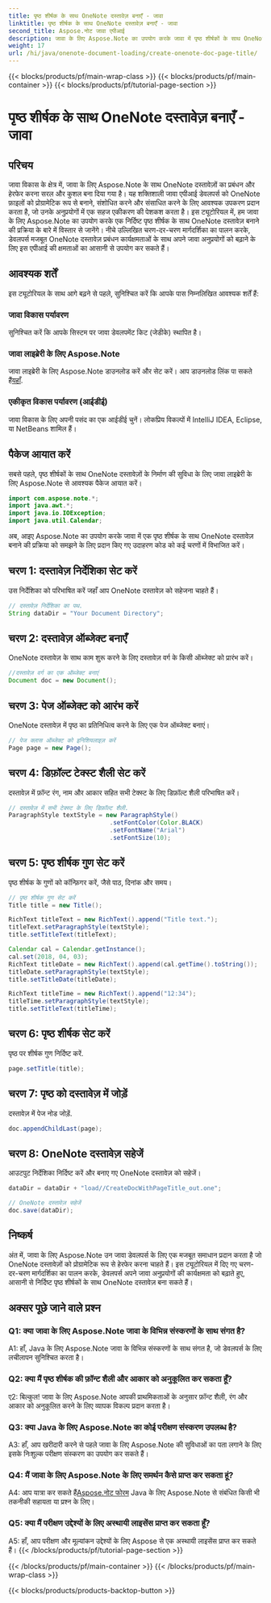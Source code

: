 ```yaml
---
title: पृष्ठ शीर्षक के साथ OneNote दस्तावेज़ बनाएँ - जावा
linktitle: पृष्ठ शीर्षक के साथ OneNote दस्तावेज़ बनाएँ - जावा
second_title: Aspose.नोट जावा एपीआई
description: जावा के लिए Aspose.Note का उपयोग करके जावा में पृष्ठ शीर्षकों के साथ OneNote दस्तावेज़ बनाने का तरीका जानें। कोड उदाहरणों के साथ व्यापक ट्यूटोरियल।
weight: 17
url: /hi/java/onenote-document-loading/create-onenote-doc-page-title/
---
```


{{< blocks/products/pf/main-wrap-class >}}
{{< blocks/products/pf/main-container >}}
{{< blocks/products/pf/tutorial-page-section >}}

# पृष्ठ शीर्षक के साथ OneNote दस्तावेज़ बनाएँ - जावा

## परिचय

जावा विकास के क्षेत्र में, जावा के लिए Aspose.Note के साथ OneNote दस्तावेज़ों का प्रबंधन और हेरफेर करना सरल और कुशल बना दिया गया है। यह शक्तिशाली जावा एपीआई डेवलपर्स को OneNote फ़ाइलों को प्रोग्रामेटिक रूप से बनाने, संशोधित करने और संसाधित करने के लिए आवश्यक उपकरण प्रदान करता है, जो उनके अनुप्रयोगों में एक सहज एकीकरण की पेशकश करता है। इस ट्यूटोरियल में, हम जावा के लिए Aspose.Note का उपयोग करके एक निर्दिष्ट पृष्ठ शीर्षक के साथ OneNote दस्तावेज़ बनाने की प्रक्रिया के बारे में विस्तार से जानेंगे। नीचे उल्लिखित चरण-दर-चरण मार्गदर्शिका का पालन करके, डेवलपर्स मजबूत OneNote दस्तावेज़ प्रबंधन कार्यक्षमताओं के साथ अपने जावा अनुप्रयोगों को बढ़ाने के लिए इस एपीआई की क्षमताओं का आसानी से उपयोग कर सकते हैं।

## आवश्यक शर्तें

इस ट्यूटोरियल के साथ आगे बढ़ने से पहले, सुनिश्चित करें कि आपके पास निम्नलिखित आवश्यक शर्तें हैं:

### जावा विकास पर्यावरण

सुनिश्चित करें कि आपके सिस्टम पर जावा डेवलपमेंट किट (जेडीके) स्थापित है।

### जावा लाइब्रेरी के लिए Aspose.Note

 जावा लाइब्रेरी के लिए Aspose.Note डाउनलोड करें और सेट करें। आप डाउनलोड लिंक पा सकते हैं[यहाँ](https://releases.aspose.com/note/java/).

### एकीकृत विकास पर्यावरण (आईडीई)

जावा विकास के लिए अपनी पसंद का एक आईडीई चुनें। लोकप्रिय विकल्पों में IntelliJ IDEA, Eclipse, या NetBeans शामिल हैं।

## पैकेज आयात करें

सबसे पहले, पृष्ठ शीर्षकों के साथ OneNote दस्तावेज़ों के निर्माण की सुविधा के लिए जावा लाइब्रेरी के लिए Aspose.Note से आवश्यक पैकेज आयात करें।

```java
import com.aspose.note.*;
import java.awt.*;
import java.io.IOException;
import java.util.Calendar;
```

अब, आइए Aspose.Note का उपयोग करके जावा में एक पृष्ठ शीर्षक के साथ OneNote दस्तावेज़ बनाने की प्रक्रिया को समझने के लिए प्रदान किए गए उदाहरण कोड को कई चरणों में विभाजित करें।

## चरण 1: दस्तावेज़ निर्देशिका सेट करें

उस निर्देशिका को परिभाषित करें जहाँ आप OneNote दस्तावेज़ को सहेजना चाहते हैं।

```java
// दस्तावेज़ निर्देशिका का पथ.
String dataDir = "Your Document Directory";
```

## चरण 2: दस्तावेज़ ऑब्जेक्ट बनाएँ

OneNote दस्तावेज़ के साथ काम शुरू करने के लिए दस्तावेज़ वर्ग के किसी ऑब्जेक्ट को प्रारंभ करें।

```java
//दस्तावेज़ वर्ग का एक ऑब्जेक्ट बनाएं
Document doc = new Document();
```

## चरण 3: पेज ऑब्जेक्ट को आरंभ करें

OneNote दस्तावेज़ में पृष्ठ का प्रतिनिधित्व करने के लिए एक पेज ऑब्जेक्ट बनाएं।

```java
// पेज क्लास ऑब्जेक्ट को इनिशियलाइज़ करें
Page page = new Page();
```

## चरण 4: डिफ़ॉल्ट टेक्स्ट शैली सेट करें

दस्तावेज़ में फ़ॉन्ट रंग, नाम और आकार सहित सभी टेक्स्ट के लिए डिफ़ॉल्ट शैली परिभाषित करें।

```java
// दस्तावेज़ में सभी टेक्स्ट के लिए डिफ़ॉल्ट शैली.
ParagraphStyle textStyle = new ParagraphStyle()
                            .setFontColor(Color.BLACK)
                            .setFontName("Arial")
                            .setFontSize(10);
```

## चरण 5: पृष्ठ शीर्षक गुण सेट करें

पृष्ठ शीर्षक के गुणों को कॉन्फ़िगर करें, जैसे पाठ, दिनांक और समय।

```java
// पृष्ठ शीर्षक गुण सेट करें
Title title = new Title();

RichText titleText = new RichText().append("Title text.");
titleText.setParagraphStyle(textStyle);
title.setTitleText(titleText);

Calendar cal = Calendar.getInstance();
cal.set(2018, 04, 03);
RichText titleDate = new RichText().append(cal.getTime().toString());
titleDate.setParagraphStyle(textStyle);
title.setTitleDate(titleDate);

RichText titleTime = new RichText().append("12:34");
titleTime.setParagraphStyle(textStyle);
title.setTitleText(titleTime);
```

## चरण 6: पृष्ठ शीर्षक सेट करें

पृष्ठ पर शीर्षक गुण निर्दिष्ट करें.

```java
page.setTitle(title);
```

## चरण 7: पृष्ठ को दस्तावेज़ में जोड़ें

दस्तावेज़ में पेज नोड जोड़ें.

```java
doc.appendChildLast(page);
```

## चरण 8: OneNote दस्तावेज़ सहेजें

आउटपुट निर्देशिका निर्दिष्ट करें और बनाए गए OneNote दस्तावेज़ को सहेजें।

```java
dataDir = dataDir + "load//CreateDocWithPageTitle_out.one";

// OneNote दस्तावेज़ सहेजें
doc.save(dataDir);
```

## निष्कर्ष

अंत में, जावा के लिए Aspose.Note उन जावा डेवलपर्स के लिए एक मजबूत समाधान प्रदान करता है जो OneNote दस्तावेज़ों को प्रोग्रामेटिक रूप से हेरफेर करना चाहते हैं। इस ट्यूटोरियल में दिए गए चरण-दर-चरण मार्गदर्शिका का पालन करके, डेवलपर्स अपने जावा अनुप्रयोगों की कार्यक्षमता को बढ़ाते हुए, आसानी से निर्दिष्ट पृष्ठ शीर्षकों के साथ OneNote दस्तावेज़ बना सकते हैं।

## अक्सर पूछे जाने वाले प्रश्न

### Q1: क्या जावा के लिए Aspose.Note जावा के विभिन्न संस्करणों के साथ संगत है?

A1: हाँ, Java के लिए Aspose.Note जावा के विभिन्न संस्करणों के साथ संगत है, जो डेवलपर्स के लिए लचीलापन सुनिश्चित करता है।

### Q2: क्या मैं पृष्ठ शीर्षक की फ़ॉन्ट शैली और आकार को अनुकूलित कर सकता हूँ?

ए2: बिल्कुल! जावा के लिए Aspose.Note आपकी प्राथमिकताओं के अनुसार फ़ॉन्ट शैली, रंग और आकार को अनुकूलित करने के लिए व्यापक विकल्प प्रदान करता है।

### Q3: क्या Java के लिए Aspose.Note का कोई परीक्षण संस्करण उपलब्ध है?

A3: हाँ, आप खरीदारी करने से पहले जावा के लिए Aspose.Note की सुविधाओं का पता लगाने के लिए इसके निःशुल्क परीक्षण संस्करण का उपयोग कर सकते हैं।

### Q4: मैं जावा के लिए Aspose.Note के लिए समर्थन कैसे प्राप्त कर सकता हूं?

A4: आप यात्रा कर सकते हैं[Aspose.नोट फोरम](https://forum.aspose.com/c/note/28) Java के लिए Aspose.Note से संबंधित किसी भी तकनीकी सहायता या प्रश्न के लिए।

### Q5: क्या मैं परीक्षण उद्देश्यों के लिए अस्थायी लाइसेंस प्राप्त कर सकता हूँ?

A5: हाँ, आप परीक्षण और मूल्यांकन उद्देश्यों के लिए Aspose से एक अस्थायी लाइसेंस प्राप्त कर सकते हैं।
{{< /blocks/products/pf/tutorial-page-section >}}

{{< /blocks/products/pf/main-container >}}
{{< /blocks/products/pf/main-wrap-class >}}

{{< blocks/products/products-backtop-button >}}
